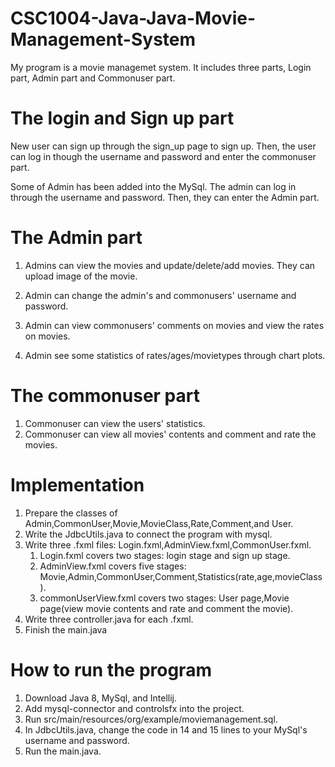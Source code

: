 # CSC1004-Java-Java-Movie-Management-System
My program is a movie managemet system. It includes three parts, Login part, Admin part and Commonuser part.

# The login and Sign up part

New user can sign up through the sign_up page to sign up.
Then, the user can log in though the username and password and enter the commonuser part.

Some of Admin has been added into the MySql. The admin can log in through the username and password.
Then, they can enter the Admin part.

# The Admin part

1. Admins can view the movies and update/delete/add movies. They can upload image of the movie.

2. Admin can change the admin's and commonusers' username and password.

3. Admin can view commonusers' comments on movies and view the rates on movies.
4. Admin see some statistics of rates/ages/movietypes through chart plots.

# The commonuser part

1. Commonuser can view the users' statistics.
2. Commonuser can view all movies' contents and comment and rate the movies.

# Implementation

1. Prepare the classes of Admin,CommonUser,Movie,MovieClass,Rate,Comment,and User.
2. Write the JdbcUtils.java to connect the program with mysql.
3. Write three .fxml files: Login.fxml,AdminView.fxml,CommonUser.fxml.
   1. Login.fxml covers two stages: login stage and sign up stage.
   2. AdminView.fxml covers five stages: Movie,Admin,CommonUser,Comment,Statistics(rate,age,movieClass).
   3. commonUserView.fxml covers two stages: User page,Movie page(view movie contents and rate and comment the movie).
4. Write three controller.java for each .fxml.
5. Finish the main.java
# How to run the program

1. Download Java 8, MySql, and Intellij.
2. Add mysql-connector and controlsfx into the project.
3. Run src/main/resources/org/example/moviemanagement.sql.
4. In JdbcUtils.java, change the code in 14 and 15 lines to your MySql's username and password.
5. Run the main.java.

